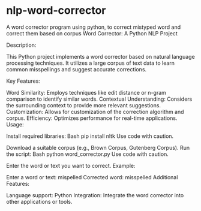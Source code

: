 # nlp-word-corrector
A word corrector program using python, to correct mistyped word and correct them based on corpus
Word Corrector: A Python NLP Project

Description:

This Python project implements a word corrector based on natural language processing techniques. It utilizes a large corpus of text data to learn common misspellings and suggest accurate corrections.

Key Features:

Word Similarity: Employs techniques like edit distance or n-gram comparison to identify similar words.
Contextual Understanding: Considers the surrounding context to provide more relevant suggestions.
Customization: Allows for customization of the correction algorithm and corpus.
Efficiency: Optimizes performance for real-time applications.
Usage:

Install required libraries:
Bash
pip install nltk
Use code with caution.

Download a suitable corpus (e.g., Brown Corpus, Gutenberg Corpus).
Run the script:
Bash
python word_corrector.py
Use code with caution.

Enter the word or text you want to correct.
Example:

Enter a word or text: mispelled
Corrected word: misspelled
Additional Features:

Language support: Python
Integration: Integrate the word corrector into other applications or tools.
